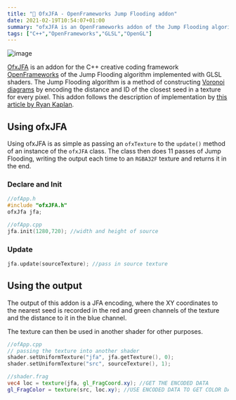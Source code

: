 ```yaml
---
title: "🧩 OfxJFA - OpenFrameworks Jump Flooding addon"
date: 2021-02-19T10:54:07+01:00
summary: "ofxJFA is an OpenFrameworks addon of the Jump Flooding algorithm implemented with GLSL shaders."
tags: ["C++","OpenFrameworks","GLSL","OpenGL"]
---
```



![image](https://user-images.githubusercontent.com/26333602/108489927-6fbf2b80-72a2-11eb-946b-d081ad984988.png)

[OfxJFA](https://github.com/somecho/ofxJFA) is an addon for the C++ creative
coding framework [OpenFrameworks](https://openframeworks.cc) of the
Jump Flooding algorithm implemented with GLSL shaders. The Jump Flooding algorithm
is a method of constructing [Voronoi
diagrams](https://en.wikipedia.org/wiki/Voronoi_diagram) by encoding the
distance and ID of the closest seed in a texture for every pixel. This addon
follows the description of implementation by [this article by Ryan Kaplan](https://www.rykap.com/graphics/skew/2016/02/25/voronoi-diagrams/).

## Using ofxJFA
Using ofxJFA is as simple as passing an `ofxTexture` to the `update()` method of
an instance of the `ofxJFA` class. The class then does 11 passes of Jump
Flooding, writing the output each time to an `RGBA32F` texture and returns it in
the end.
### Declare and Init
```cpp
//ofApp.h
#include "ofxJFA.h"
ofxJfa jfa;

//ofApp.cpp 
jfa.init(1280,720); //width and height of source
```
### Update 
```cpp
jfa.update(sourceTexture); //pass in source texture
```

## Using the output
The output of this addon is a JFA encoding, where the XY coordinates to the
nearest seed is recorded in the red and green channels of the texture and the
distance to it in the blue channel. 

The texture can then be used in another shader for other purposes.
```cpp
//ofApp.cpp
// passing the texture into another shader
shader.setUniformTexture("jfa", jfa.getTexture(), 0);
shader.setUniformTexture("src", sourceTexture(), 1);
```
```glsl
//shader.frag
vec4 loc = texture(jfa, gl_FragCoord.xy); //GET THE ENCODED DATA
gl_FragColor = texture(src, loc.xy); //USE ENCODED DATA TO GET COLOR DATA FROM SOURCE
```

